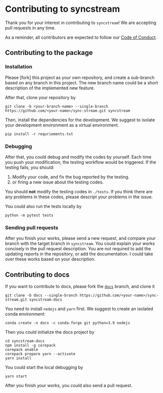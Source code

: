 # Contributing to syncstream

Thank you for your interest in contributing to `syncstream`! We are accepting pull
requests in any time.

As a reminder, all contributors are expected to follow our [Code of Conduct][coc].

[coc]: https://github.com/cainmagi/sync-stream/blob/main/CODE_OF_CONDUCT.md

## Contributing to the package

### Installation

Please [fork] this project as your own repository, and create a sub-branch based on any branch in this project. The new branch name could be a short description of the implemented new feature.

After that, clone your repository by

```shell
git clone -b <your-branch-name> --single-branch https://github.com/<your-name>/sync-stream.git syncstream
```

Then, install the dependencies for the development. We suggest to isolate your development environment as a virtual environment.

```shell
pip install -r requriements.txt
```

### Debugging

After that, you could debug and modify the codes by yourself. Each time you push your modification, the testing workflow would be triggered. If the testing fails, you should:

1. Modify your code, and fix the bug reported by the testing.
2. or firing a new issue about the testing codes.

You should **not** modify the testing codes in `./tests`. If you think there are any problems in these codes, please descript your problems in the issue.

You could also run the tests locally by

```shell
python -m pytest tests
```

### Sending pull requests

After you finish your works, please send a new request, and compare your branch with the target branch in `syncstream`. You could explain your works concisely in the pull request description. You are not required to add the updating reports in the repository, or add the documentation. I could take over these works based on your description.

## Contributing to docs

If you want to contribute to docs, please fork the [`docs`](https://github.com/cainmagi/sync-stream/tree/docs) branch, and clone it

```shell
git clone -b docs --single-branch https://github.com/<your-name>/sync-stream.git syncstream-docs
```

You need to install `nodejs` and `yarn` first. We suggest to create an isolated conda environment:

```shell
conda create -n docs -c conda-forge git python=3.9 nodejs
```

Then you could initialize the docs project by

```shell
cd syncstream-docs
npm install -g corepack
corepack enable
corepack prepare yarn --activate
yarn install
```

You could start the local debugging by

```shell
yarn start
```

After you finish your works, you could also send a pull request.

